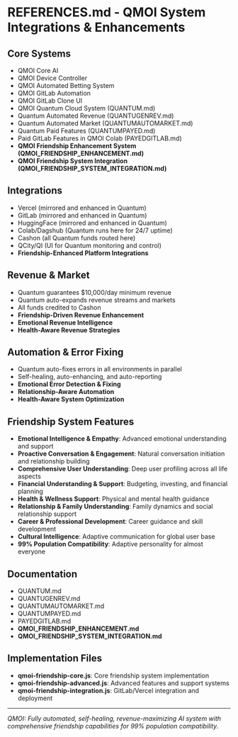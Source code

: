 # REFERENCES.md - QMOI System Integrations & Enhancements

## Core Systems
- QMOI Core AI
- QMOI Device Controller
- QMOI Automated Betting System
- QMOI GitLab Automation
- QMOI GitLab Clone UI
- QMOI Quantum Cloud System (QUANTUM.md)
- Quantum Automated Revenue (QUANTUGENREV.md)
- Quantum Automated Market (QUANTUMAUTOMARKET.md)
- Quantum Paid Features (QUANTUMPAYED.md)
- Paid GitLab Features in QMOI Colab (PAYEDGITLAB.md)
- **QMOI Friendship Enhancement System (QMOI_FRIENDSHIP_ENHANCEMENT.md)**
- **QMOI Friendship System Integration (QMOI_FRIENDSHIP_SYSTEM_INTEGRATION.md)**

## Integrations
- Vercel (mirrored and enhanced in Quantum)
- GitLab (mirrored and enhanced in Quantum)
- HuggingFace (mirrored and enhanced in Quantum)
- Colab/Dagshub (Quantum runs here for 24/7 uptime)
- Cashon (all Quantum funds routed here)
- QCity/QI (UI for Quantum monitoring and control)
- **Friendship-Enhanced Platform Integrations**

## Revenue & Market
- Quantum guarantees $10,000/day minimum revenue
- Quantum auto-expands revenue streams and markets
- All funds credited to Cashon
- **Friendship-Driven Revenue Enhancement**
- **Emotional Revenue Intelligence**
- **Health-Aware Revenue Strategies**

## Automation & Error Fixing
- Quantum auto-fixes errors in all environments in parallel
- Self-healing, auto-enhancing, and auto-reporting
- **Emotional Error Detection & Fixing**
- **Relationship-Aware Automation**
- **Health-Aware System Optimization**

## Friendship System Features
- **Emotional Intelligence & Empathy**: Advanced emotional understanding and support
- **Proactive Conversation & Engagement**: Natural conversation initiation and relationship building
- **Comprehensive User Understanding**: Deep user profiling across all life aspects
- **Financial Understanding & Support**: Budgeting, investing, and financial planning
- **Health & Wellness Support**: Physical and mental health guidance
- **Relationship & Family Understanding**: Family dynamics and social relationship support
- **Career & Professional Development**: Career guidance and skill development
- **Cultural Intelligence**: Adaptive communication for global user base
- **99% Population Compatibility**: Adaptive personality for almost everyone

## Documentation
- QUANTUM.md
- QUANTUGENREV.md
- QUANTUMAUTOMARKET.md
- QUANTUMPAYED.md
- PAYEDGITLAB.md
- **QMOI_FRIENDSHIP_ENHANCEMENT.md**
- **QMOI_FRIENDSHIP_SYSTEM_INTEGRATION.md**

## Implementation Files
- **qmoi-friendship-core.js**: Core friendship system implementation
- **qmoi-friendship-advanced.js**: Advanced features and support systems
- **qmoi-friendship-integration.js**: GitLab/Vercel integration and deployment

---
*QMOI: Fully automated, self-healing, revenue-maximizing AI system with comprehensive friendship capabilities for 99% population compatibility.* 